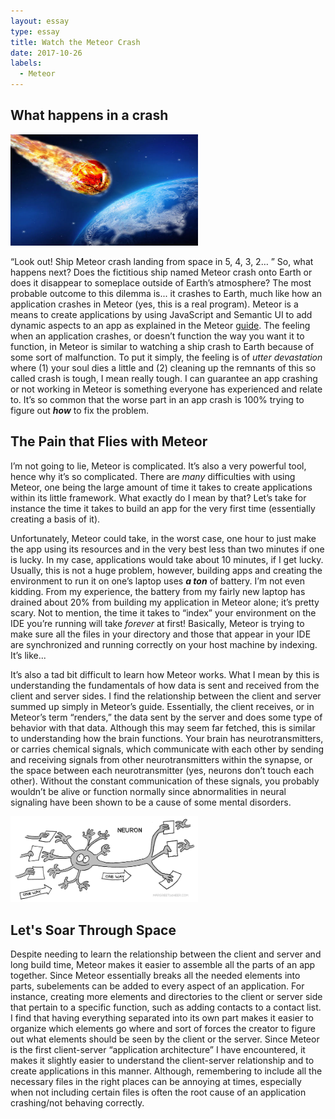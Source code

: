 ```yaml
---
layout: essay
type: essay
title: Watch the Meteor Crash
date: 2017-10-26
labels:
  - Meteor
---
```


## What happens in a crash 

<img class="ui medium left floated rounded image" width="300" src="../images/meteorhitearth.jpg">

“Look out! Ship Meteor crash landing from space in 5, 4, 3, 2… ” So, what happens next? Does the fictitious ship named Meteor crash onto Earth or does it disappear to someplace outside of Earth’s atmosphere? The most probable outcome to this dilemma is... it crashes to Earth, much like how an application crashes in Meteor (yes, this is a real program). Meteor is a means to create applications by using JavaScript and Semantic UI to add dynamic aspects to an app as explained in the Meteor [guide](https://guide.meteor.com/). The feeling when an application crashes, or doesn’t function the way you want it to function, in Meteor is similar to watching a ship crash to Earth because of some sort of malfunction. To put it simply, the feeling is of *utter devastation* where (1) your soul dies a little and (2) cleaning up the remnants of this so called crash is tough, I mean really tough. I can guarantee an app crashing or not working in Meteor is something everyone has experienced and relate to. It’s so common that the worse part in an app crash is 100% trying to figure out **_how_** to fix the problem.

## The Pain that Flies with Meteor

I’m not going to lie, Meteor is complicated. It’s also a very powerful tool, hence why it’s so complicated. There are *many* difficulties with using Meteor, one being the large amount of time it takes to create applications within its little framework. What exactly do I mean by that? Let’s take for instance the time it takes to build an app for the very first time (essentially creating a basis of it). 

Unfortunately, Meteor could take, in the worst case, one hour to just make the app using its resources and in the very best less than two minutes if one is lucky. In my case, applications would take about 10 minutes, if I get lucky. Usually, this is not a huge problem, however, building apps and creating the environment to run it on one’s laptop uses **_a ton_** of battery. I’m not even kidding. From my experience, the battery from my fairly new laptop has drained about 20% from building my application in Meteor alone; it’s pretty scary. Not to mention, the time it takes to “index” your environment on the IDE you’re running will take *_forever_* at first! Basically, Meteor is trying to make sure all the files in your directory and those that appear in your IDE are synchronized and running correctly on your host machine by indexing. It’s like...   

It’s also a tad bit difficult to learn how Meteor works. What I mean by this is understanding the fundamentals of how data is sent and received from the client and server sides. I find the relationship between the client and server summed up simply in Meteor’s guide. Essentially, the client receives, or in Meteor’s term “renders,” the data sent by the server and does some type of behavior with that data. Although this may seem far fetched, this is similar to understanding how the brain functions. Your brain has neurotransmitters, or carries chemical signals, which communicate with each other by sending and receiving signals from other neurotransmitters within the synapse, or the space between each neurotransmitter (yes, neurons don’t touch each other). Without the constant communication of these signals, you probably wouldn’t be alive or function normally since abnormalities in neural signaling have been shown to be a cause of some mental disorders.     

<img class="ui medium floated rounded image" width="300" src="../images/neuroncommunication.gif">

## Let's Soar Through Space

Despite needing to learn the relationship between the client and server and long build time, Meteor makes it easier to assemble all the parts of an app together. Since Meteor essentially breaks all the needed elements into parts, subelements can be added to every aspect of an application. For instance, creating more elements and directories to the client or server side that pertain to a specific function, such as adding contacts to a contact list. I find that having everything separated into its own part makes it easier to organize which elements go where and sort of forces the creator to figure out what elements should be seen by the client or the server. Since Meteor is the first client-server “application architecture” I have encountered, it makes it slightly easier to understand the client-server relationship and to create applications in this manner. Although, remembering to include all the necessary files in the right places can be annoying at times, especially when not including certain files is often the root cause of an application crashing/not behaving correctly.